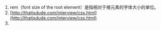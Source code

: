 1. rem（font size of the root element）是指相对于根元素的字体大小的单位。
2. [http://thatjsdude.com/interview/css.html](http://thatjsdude.com/interview/css.html)
3. 


